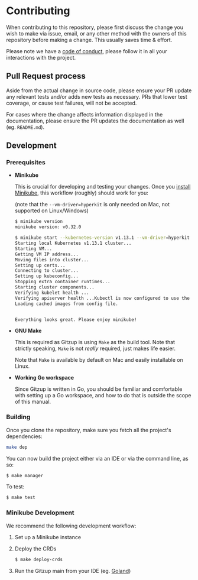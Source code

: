 # Contributing

When contributing to this repository, please first discuss the change you wish to make via issue, email, or any other method with the owners of this repository before making a change. This usually saves time & effort.

Please note we have a [code of conduct](./CODE_OF_CONDUCT.md), please follow it in all your interactions with the project.

## Pull Request process

Aside from the actual change in source code, please ensure your PR update any relevant tests and/or adds new tests as necessary. PRs that lower test coverage, or cause test failures, will not be accepted.

For cases where the change affects information displayed in the documentation, please ensure the PR updates the documentation as well (eg. `README.md`).

## Development

### Prerequisites

* **Minikube**
  
  This is crucial for developing and testing your changes. Once you [install Minikube](https://kubernetes.io/docs/tasks/tools/install-kubectl/), this workflow (roughly) should work for you:
  
  (note that the `--vm-driver=hyperkit` is only needed on Mac, not supported on Linux/Windows)
  
  ```bash
  $ minikube version
  minikube version: v0.32.0
  
  $ minikube start --kubernetes-version v1.13.1 --vm-driver=hyperkit
  Starting local Kubernetes v1.13.1 cluster...
  Starting VM...
  Getting VM IP address...
  Moving files into cluster...
  Setting up certs...
  Connecting to cluster...
  Setting up kubeconfig...
  Stopping extra container runtimes...
  Starting cluster components...
  Verifying kubelet health ...
  Verifying apiserver health ...Kubectl is now configured to use the cluster.
  Loading cached images from config file.
  
  
  Everything looks great. Please enjoy minikube!

  ```

* **GNU Make**

  This is required as Gitzup is using `Make` as the build tool. Note that strictly speaking, `Make` is not _really_ required, just makes life easier.
  
  Note that `Make` is available by default on Mac and easily installable on Linux.

* **Working Go workspace**

  Since Gitzup is written in Go, you should be familiar and comfortable with setting up a Go workspace, and how to do that is outside the scope of this manual.

### Building

Once you clone the repository, make sure you fetch all the project's dependencies:

```bash
make dep
```

You can now build the project either via an IDE or via the command line, as so:

```bash
$ make manager
```

To test:

```bash
$ make test
```

### Minikube Development

We recommend the following development workflow:

1. Set up a Minikube instance

2. Deploy the CRDs 

   ```bash
   $ make deploy-crds
   ```

3. Run the Gitzup main from your IDE (eg. [Goland](https://www.jetbrains.com/go/))
